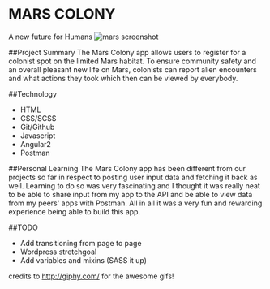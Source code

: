 # MARS COLONY

A new future for Humans
![mars screenshot](./assets/images/mars_scrnshot.png)

##Project Summary
The Mars Colony app allows users to register for a colonist spot on the limited Mars habitat. To ensure community safety and an overall pleasant new life on Mars, colonists can report alien encounters and what actions they took which then can be viewed by everybody. 

##Technology 
 * HTML
 * CSS/SCSS
 * Git/Github
 * Javascript
 * Angular2
 * Postman

##Personal Learning
The Mars Colony app has been different from our projects so far in respect to posting user input data and fetching it back as well. Learning to do so was very fascinating and I thought it was really neat to be able to share input from my app to the API and be able to view data from my peers' apps with Postman. All in all it was a very fun and rewarding experience being able to build this app. 

##TODO
 * Add transitioning from page to page
 * Wordpress stretchgoal
 * Add variables and mixins (SASS it up)

 credits to http://giphy.com/ for the awesome gifs!